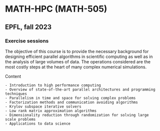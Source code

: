 # MATH-HPC (MATH-505)
## EPFL, fall 2023
### Exercise sessions

The objective of this course is to provide the necessary background for designing efficient parallel algorithms in scientific computing as well as in the analysis of large volumes of data. The operations considered are the most costly steps at the heart of many complex numerical simulations. 

 Content

    - Introduction to high performance computing
    - Overview of state-of-the-art parallel architectures and programming techniques
    - Parallelism in time and space for solving complex problems
    - Factorization methods and communication avoiding algorithms
    - Krylov subspace iterative solvers
    - Low rank matrix approximation algorithms
    - Dimensionality reduction through randomization for solving large scale problems
    - Applications to data science



